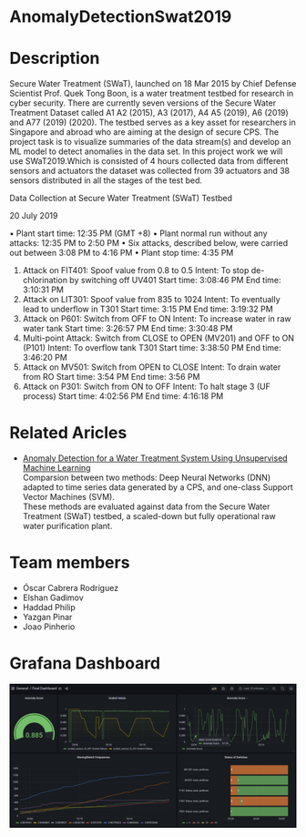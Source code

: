 # AnomalyDetectionSwat2019

# Description

Secure Water Treatment (SWaT), launched on 18 Mar 2015 by Chief Defense Scientist Prof. Quek Tong Boon, is a water treatment testbed for research in cyber security. There are currently seven versions of the Secure Water Treatment Dataset called A1 A2 (2015), A3 (2017), A4 A5 (2019), A6 (2019) and A77 (2019) (2020). The testbed serves as a key asset for researchers in Singapore and abroad who are aiming at the design of secure CPS. The project task is to visualize summaries of the data stream(s) and develop an ML model to detect anomalies in the data set. In this project work we will use SWaT2019.Which is consisted of 4 hours collected data from different sensors and actuators the dataset was collected from 39 actuators and 38 sensors distributed in all the stages of the test bed.

Data Collection at Secure Water Treatment (SWaT) Testbed

20 July 2019

• Plant start time: 12:35 PM (GMT +8)
• Plant normal run without any attacks: 12:35 PM to 2:50 PM
• Six attacks, described below, were carried out between 3:08 PM to 4:16 PM
• Plant stop time: 4:35 PM

1. Attack on FIT401: Spoof value from 0.8 to 0.5
   Intent: To stop de-chlorination by switching off UV401
   Start time: 3:08:46 PM
   End time: 3:10:31 PM
2. Attack on LIT301: Spoof value from 835 to 1024
   Intent: To eventually lead to underflow in T301
   Start time: 3:15 PM
   End time: 3:19:32 PM
3. Attack on P601: Switch from OFF to ON
   Intent: To increase water in raw water tank
   Start time: 3:26:57 PM
   End time: 3:30:48 PM
4. Multi-point Attack: Switch from CLOSE to OPEN (MV201) and OFF to ON (P101)
   Intent: To overflow tank T301
   Start time: 3:38:50 PM
   End time: 3:46:20 PM
5. Attack on MV501: Switch from OPEN to CLOSE
   Intent: To drain water from RO
   Start time: 3:54 PM
   End time: 3:56 PM
6. Attack on P301: Switch from ON to OFF
   Intent: To halt stage 3 (UF process)
   Start time: 4:02:56 PM
   End time: 4:16:18 PM

# Related Aricles

- [Anomaly Detection for a Water Treatment System
  Using Unsupervised Machine Learning](https://arxiv.org/pdf/1709.05342.pdf)\
   Comparsion between two methods: Deep
  Neural Networks (DNN) adapted to time series data generated
  by a CPS, and one-class Support Vector Machines (SVM).\
   These methods are evaluated against data from the Secure Water
  Treatment (SWaT) testbed, a scaled-down but fully operational
  raw water purification plant.

# Team members

- Óscar Cabrera Rodríguez
- Elshan Gadimov
- Haddad Philip
- Yazgan Pinar
- Joao Pinherio

# Grafana Dashboard
<img src="./dashboards/final_dashboard.png" />
<br>